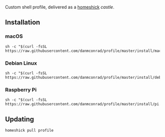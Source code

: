 Custom shell profile, delivered as a [homeshick](https://github.com/andsens/homeshick) _castle_.

## Installation

### macOS

```shell
sh -c "$(curl -fsSL https://raw.githubusercontent.com/danmconrad/profile/master/install/macos.sh)"
```

### Debian Linux

```shell
sh -c "$(curl -fsSL https://raw.githubusercontent.com/danmconrad/profile/master/install/debian.sh)"
```

### Raspberry Pi

```shell
sh -c "$(curl -fsSL https://raw.githubusercontent.com/danmconrad/profile/master/install/pi.sh)"
```

## Updating

```shell
homeshick pull profile
```
